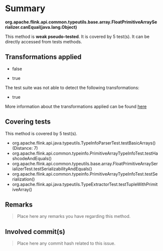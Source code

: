 # Summary
**org.apache.flink.api.common.typeutils.base.array.FloatPrimitiveArraySerializer.canEqual(java.lang.Object)**

This method is **weak pseudo-tested**.
It is covered by 5 test(s). It can be directly accessed from tests methods.


## Transformations applied

- false

- true


The test suite was not able to detect the following transformations:
 * true 


More information about the transformations applied can be found [here](https://github.com/STAMP-project/pitest-descartes)

## Covering tests
This method is covered by 5 test(s).
* org.apache.flink.api.java.typeutils.TypeInfoParserTest.testBasicArrays() (Distance: 7)
* org.apache.flink.api.common.typeinfo.PrimitiveArrayTypeInfoTest.testHashcodeAndEquals()
* org.apache.flink.api.common.typeutils.base.array.FloatPrimitiveArraySerializerTest.testSerializabilityAndEquals()
* org.apache.flink.api.common.typeinfo.PrimitiveArrayTypeInfoTest.testSerialization()
* org.apache.flink.api.java.typeutils.TypeExtractorTest.testTupleWithPrimitiveArray()


## Remarks
> Place here any remarks you have regarding this method.

## Involved commit(s)

> Place here any commit hash related to this issue.
